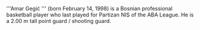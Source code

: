 '''Amar Gegić ''' (born February 14, 1998) is a Bosnian professional basketball player who last played for Partizan NIS of the ABA League. He is a 2.00 m tall point guard / shooting guard.
